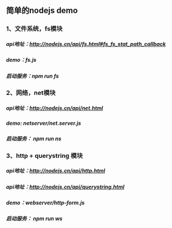 ## 简单的nodejs demo

### 1、文件系统，fs模块
##### api地址：http://nodejs.cn/api/fs.html#fs_fs_stat_path_callback
##### demo：fs.js
##### 启动服务：npm run fs

### 2、网络，net模块
##### api地址：http://nodejs.cn/api/net.html
##### demo: netserver/net.server.js
##### 启动服务： npm run ns

### 3、http + querystring 模块
##### api地址：http://nodejs.cn/api/http.html
##### api地址：http://nodejs.cn/api/querystring.html
##### demo：webserver/http-form.js
##### 启动服务： npm run ws


